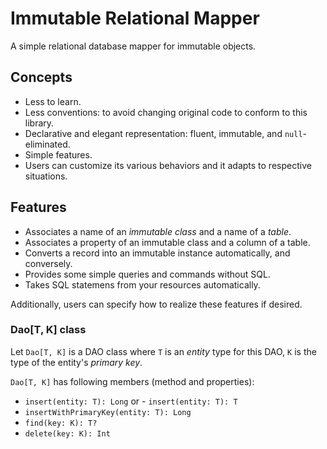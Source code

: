 # Immutable Relational Mapper

A simple relational database mapper for immutable objects.

## Concepts

- Less to learn.
- Less conventions: to avoid changing original code to conform to this library.
- Declarative and elegant representation: fluent, immutable, and `null`-eliminated.
- Simple features.
- Users can customize its various behaviors and it adapts to respective situations.

## Features

- Associates a name of an *immutable class* and a name of a *table*.
- Associates a property of an immutable class and a column of a table.
- Converts a record into an immutable instance automatically, and conversely.
- Provides some simple queries and commands without SQL.
- Takes SQL statemens from your resources automatically.

Additionally, users can specify how to realize these features if desired.

### Dao[T, K] class

Let `Dao[T, K]` is a DAO class where `T` is an *entity* type for this DAO, `K` is the type of the entity's *primary key*.

`Dao[T, K]` has following members (method and properties):

- `insert(entity: T): Long` or - `insert(entity: T): T`
- `insertWithPrimaryKey(entity: T): Long`
- `find(key: K): T?`
- `delete(key: K): Int`
